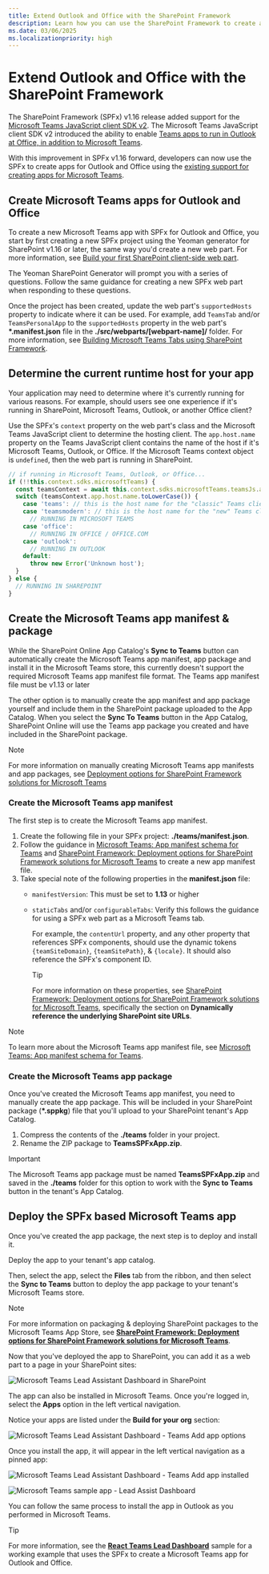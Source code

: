 ```yaml
---
title: Extend Outlook and Office with the SharePoint Framework
description: Learn how you can use the SharePoint Framework to create apps for Microsoft 365, including Microsoft Teams, Outlook, and Office clients
ms.date: 03/06/2025
ms.localizationpriority: high
---
```

# Extend Outlook and Office with the SharePoint Framework

The SharePoint Framework (SPFx) v1.16 release added support for the [Microsoft Teams JavaScript client SDK v2](/javascript/api/overview/msteams-client). The Microsoft Teams JavaScript client SDK v2 introduced the ability to enable [Teams apps to run in Outlook at Office, in addition to Microsoft Teams](/microsoftteams/platform/m365-apps/overview).

With this improvement in SPFx v1.16 forward, developers can now use the SPFx to create apps for Outlook and Office using the [existing support for creating apps for Microsoft Teams](/sharepoint/dev/spfx/build-for-teams-overview).

## Create Microsoft Teams apps for Outlook and Office

To create a new Microsoft Teams app with SPFx for Outlook and Office, you start by first creating a new SPFx project using the Yeoman generator for SharePoint v1.16 or later, the same way you'd create a new web part. For more information, see [Build your first SharePoint client-side web part](../web-parts/get-started/build-a-hello-world-web-part.md).

The Yeoman SharePoint Generator will prompt you with a series of questions. Follow the same guidance for creating a new SPFx web part when responding to these questions.

Once the project has been created, update the web part's `supportedHosts` property to indicate where it can be used. For example, add `TeamsTab` and/or `TeamsPersonalApp` to the `supportedHosts` property in the web part's **\*.manifest.json** file in the **./src/webparts/[webpart-name]/** folder. For more information, see [Building Microsoft Teams Tabs using SharePoint Framework](../integrate-with-teams-introduction.md).

## Determine the current runtime host for your app

Your application may need to determine where it's currently running for various reasons. For example, should users see one experience if it's running in SharePoint, Microsoft Teams, Outlook, or another Office client?

Use the SPFx's `context` property on the web part's class and the Microsoft Teams JavaScript client to determine the hosting client. The `app.host.name` property on the Teams JavaScript client contains the name of the host if it's Microsoft Teams, Outlook, or Office. If the Microsoft Teams context object is `undefined`, then the web part is running in SharePoint.

```typescript
// if running in Microsoft Teams, Outlook, or Office...
if (!!this.context.sdks.microsoftTeams) {
  const teamsContext = await this.context.sdks.microsoftTeams.teamsJs.app.getContext();
  switch (teamsContext.app.host.name.toLowerCase()) {
    case 'teams': // this is the host name for the "classic" Teams client
    case 'teamsmodern': // this is the host name for the "new" Teams client
      // RUNNING IN MICROSOFT TEAMS
    case 'office':
      // RUNNING IN OFFICE / OFFICE.COM
    case 'outlook':
      // RUNNING IN OUTLOOK
    default:
      throw new Error('Unknown host');
  }
} else {
  // RUNNING IN SHAREPOINT
}
```

## Create the Microsoft Teams app manifest & package

While the SharePoint Online App Catalog's **Sync to Teams** button can automatically create the Microsoft Teams app manifest, app package and install it in the Microsoft Teams store, this currently doesn't support the required Microsoft Teams app manifest file format. The Teams app manifest file must be v1.13 or later

The other option is to manually create the app manifest and app package yourself and include them in the SharePoint package uploaded to the App Catalog. When you select the **Sync To Teams** button in the App Catalog, SharePoint Online will use the Teams app package you created and have included in the SharePoint package.

> [!NOTE]
> For more information on manually creating Microsoft Teams app manifests and app packages, see [Deployment options for SharePoint Framework solutions for Microsoft Teams](../deployment-spfx-teams-solutions.md)

### Create the Microsoft Teams app manifest

The first step is to create the Microsoft Teams app manifest.

1. Create the following file in your SPFx project: **./teams/manifest.json**.
1. Follow the guidance in [Microsoft Teams: App manifest schema for Teams](/microsoftteams/platform/resources/schema/manifest-schema) and [SharePoint Framework: Deployment options for SharePoint Framework solutions for Microsoft Teams](../deployment-spfx-teams-solutions.md) to create a new app manifest file.
1. Take special note of the following properties in the **manifest.json** file:
    - `manifestVersion`: This must be set to **1.13** or higher
    - `staticTabs` and/or `configurableTabs`: Verify this follows the guidance for using a SPFx web part as a Microsoft Teams tab.

        For example, the `contentUrl` property, and any other property that references SPFx components, should use the dynamic tokens `{teamSiteDomain}`, `{teamSitePath}`, & `{locale}`. It should also reference the SPFx's component ID.

        > [!TIP]
        > For more information on these properties, see [SharePoint Framework: Deployment options for SharePoint Framework solutions for Microsoft Teams](../deployment-spfx-teams-solutions.md), specifically the section on **Dynamically reference the underlying SharePoint site URLs**.

> [!NOTE]
> To learn more about the Microsoft Teams app manifest file, see [Microsoft Teams: App manifest schema for Teams](/microsoftteams/platform/resources/schema/manifest-schema).

### Create the Microsoft Teams app package

Once you've created the Microsoft Teams app manifest, you need to manually create the app package. This will be included in your SharePoint package (**\*.sppkg**) file that you'll upload to your SharePoint tenant's App Catalog.

1. Compress the contents of the **./teams** folder in your project.
1. Rename the ZIP package to **TeamsSPFxApp.zip**.

> [!IMPORTANT]
> The Microsoft Teams app package must be named **TeamsSPFxApp.zip** and saved in the **./teams** folder for this option to work with the **Sync to Teams** button in the tenant's App Catalog.

## Deploy the SPFx based Microsoft Teams app

Once you've created the app package, the next step is to deploy and install it.

Deploy the app to your tenant's app catalog.

Then, select the app, select the **Files** tab from the ribbon, and then select the **Sync to Teams** button to deploy the app package to your tenant's Microsoft Teams store.

> [!NOTE]
> For more information on packaging & deploying SharePoint packages to the Microsoft Teams App Store, see **[SharePoint Framework: Deployment options for SharePoint Framework solutions for Microsoft Teams](../deployment-spfx-teams-solutions.md)**.

Now that you've deployed the app to SharePoint, you can add it as a web part to a page in your SharePoint sites:

![Microsoft Teams Lead Assistant Dashboard in SharePoint](../../images/msteams-app-leadassistdashboard-installed-app-sharepoint-01.png)

The app can also be installed in Microsoft Teams. Once you're logged in, select the **Apps** option in the left vertical navigation.

Notice your apps are listed under the **Build for your org** section:

![Microsoft Teams Lead Assistant Dashboard - Teams Add app options](../../images/msteams-app-leadassistdashboard-install-apps.png)

Once you install the app, it will appear in the left vertical navigation as a pinned app:

![Microsoft Teams Lead Assistant Dashboard - Teams Add app installed](../../images/msteams-app-leadassistdashboard-installed-app-teams-01.png)

![Microsoft Teams sample app - Lead Assist Dashboard](../../images/msteams-app-leadassistdashboard-installed-app-teams-02.png)

You can follow the same process to install the app in Outlook as you performed in Microsoft Teams.

> [!TIP]
> For more information, see the **[React Teams Lead Dashboard](https://github.com/pnp/sp-dev-fx-webparts/tree/main/samples/react-teams-lead-dashboard)** sample for a working example that uses the SPFx to create a Microsoft Teams app for Outlook and Office.
